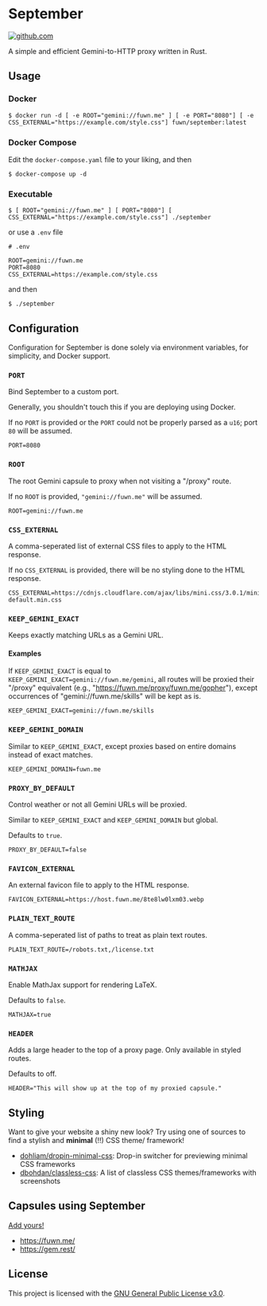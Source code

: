 # September

[![github.com](https://github.com/gemrest/september/actions/workflows/check.yaml/badge.svg?branch=main)](https://github.com/gemrest/september/actions/workflows/check.yaml)

A simple and efficient Gemini-to-HTTP proxy written in Rust.

## Usage

### Docker

```shell
$ docker run -d [ -e ROOT="gemini://fuwn.me" ] [ -e PORT="8080"] [ -e CSS_EXTERNAL="https://example.com/style.css"] fuwn/september:latest
```

### Docker Compose

Edit the `docker-compose.yaml` file to your liking, and then

```shell
$ docker-compose up -d
```

### Executable

```shell
$ [ ROOT="gemini://fuwn.me" ] [ PORT="8080"] [ CSS_EXTERNAL="https://example.com/style.css"] ./september
```

or use a `.env` file

```dotenv
# .env

ROOT=gemini://fuwn.me
PORT=8080
CSS_EXTERNAL=https://example.com/style.css
```

and then

```shell
$ ./september
```

## Configuration

Configuration for September is done solely via environment variables, for
simplicity, and Docker support.

### `PORT`

Bind September to a custom port.

Generally, you shouldn't touch this if you are deploying using Docker.

If no `PORT` is provided or the `PORT` could not be properly parsed as a `u16`;
port `80` will be assumed.

```dotenv
PORT=8080
```

### `ROOT`

The root Gemini capsule to proxy when not visiting a "/proxy" route.

If no `ROOT` is provided, `"gemini://fuwn.me"` will be assumed.

```dotenv
ROOT=gemini://fuwn.me
```

### `CSS_EXTERNAL`

A comma-seperated list of external CSS files to apply to the HTML response.

If no `CSS_EXTERNAL` is provided, there will be no styling done to the HTML
response.

```dotenv
CSS_EXTERNAL=https://cdnjs.cloudflare.com/ajax/libs/mini.css/3.0.1/mini-default.min.css
```

### `KEEP_GEMINI_EXACT`

Keeps exactly matching URLs as a Gemini URL.

#### Examples

If `KEEP_GEMINI_EXACT` is equal to `KEEP_GEMINI_EXACT=gemini://fuwn.me/gemini`,
all routes will be proxied their "/proxy" equivalent (e.g.,
"https://fuwn.me/proxy/fuwn.me/gopher"), except occurrences of
"gemini://fuwn.me/skills" will be kept as is.

```dotenv
KEEP_GEMINI_EXACT=gemini://fuwn.me/skills
```

### `KEEP_GEMINI_DOMAIN`

Similar to `KEEP_GEMINI_EXACT`, except proxies based on entire domains instead
of exact matches.

```dotenv
KEEP_GEMINI_DOMAIN=fuwn.me
```

### `PROXY_BY_DEFAULT`

Control weather or not all Gemini URLs will be proxied.

Similar to `KEEP_GEMINI_EXACT` and `KEEP_GEMINI_DOMAIN` but global.

Defaults to `true`.

```dotenv
PROXY_BY_DEFAULT=false
```

### `FAVICON_EXTERNAL`

An external favicon file to apply to the HTML response.

```dotenv
FAVICON_EXTERNAL=https://host.fuwn.me/8te8lw0lxm03.webp
```

### `PLAIN_TEXT_ROUTE`

A comma-seperated list of paths to treat as plain text routes.

```dotenv
PLAIN_TEXT_ROUTE=/robots.txt,/license.txt
```

### `MATHJAX`

Enable MathJax support for rendering LaTeX.

Defaults to `false`.

```dotenv
MATHJAX=true
```

### `HEADER`

Adds a large header to the top of a proxy page. Only available in styled
routes.

Defaults to off.

```dotenv
HEADER="This will show up at the top of my proxied capsule."
```

## Styling

Want to give your website a shiny new look? Try using one of sources
to find a stylish and **minimal** (!!) CSS theme/ framework!

- [dohliam/dropin-minimal-css](https://github.com/dohliam/dropin-minimal-css): Drop-in switcher for previewing minimal CSS frameworks
- [dbohdan/classless-css](https://github.com/dbohdan/classless-css): A list of classless CSS themes/frameworks with screenshots

## Capsules using September

[Add yours!](https://github.com/gemrest/september/edit/main/README.md)

- <https://fuwn.me/>
- <https://gem.rest/>

## License

This project is licensed with the
[GNU General Public License v3.0](https://github.com/gemrest/september/blob/main/LICENSE).

